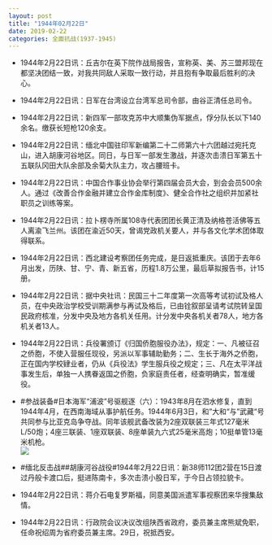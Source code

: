 ```yaml
---
layout: post
title: "1944年02月22日"
date: 2019-02-22
categories: 全面抗战(1937-1945)
---
```


<meta name="referrer" content="no-referrer" />

- 1944年2月22日讯：丘吉尔在英下院作战局报告，宣称英、美、苏三盟邦现在都坚决团结一致，对我共同敌人采取一致行动，并且抱有争取最后胜利的决心。 

- 1944年2月22日讯：日军在台湾设立台湾军总司令部，由谷正清任总司令。 

- 1944年2月22日讯：新四军一部攻克苏中大顺集伪军据点，俘分队长以下140余名。缴获长短枪120余支。 

- 1944年2月22日讯：缅北中国驻印军新编第二十二师第六十六团越过宛托克山，进入胡康河谷地区。同日，与日军一部发生激战，并逐次击溃日军第五十五联队冈田大队余部及余菊大队主力，攻占腰班卡。 

- 1944年2月22日讯：中国合作事业协会举行第四届会员大会，到会会员500余人。通过《改善合作金融并建立合作金库制度》、健全合作社之组织并加紧社职员之训练等案。 

- 1944年2月22日讯：拉卜楞寺所属108寺代表团团长黄正清及纳格苍活佛等五人离渝飞兰州。该团在渝近50天，曾谒党政机关要人，并与各文化学术团体取得联系。 

- 1944年2月22日讯：西北建设考察团任务完成，是日返抵重庆。该团于去年6月出发，历陕、甘、宁、青、新五省，历程1.8万公里，最后草拟报告书，计15册。 

- 1944年2月22日讯：据中央社讯：民国三十二年度第一次高等考试初试及格人员，在中央政治学校受训期满参与再试及格后，已由铨叙部呈请考试院转呈国民政府核准，分发中央及地方各机关任用。计分发中央各机关者78人，地方各机关者13人。 

- 1944年2月22日讯：兵役署颁订《归国侨胞服役办法》，规定：一、凡被征召之侨胞，不使入营服任现役，另派以军事辅助勤务；二、生长于海外之侨胞，正在国内学校肄业者，仍从《兵役法》学生服兵役之规定；三、凡在太平洋战事发生后，单独一人携眷返国之侨胞，负家庭责任者，经查明确实，暂准缓役。 

- #参战装备#日本海军“浦波”号驱舰逐（六）：1943年8月在泗水修复，直到1944年4月，在西南海域从事护航任务。1944年6月3日，和”大和“与”武藏“号共同参与比亚克岛争夺战。同年该舰武备改装为2座双联装三年式127毫米L/50炮；4座三联装、1座双联装、8座单装九六式25毫米高炮；10挺单管13毫米机枪。 <br/><img src="https://wx4.sinaimg.cn/large/aca367d8ly1g0eyzpvjnzj20dc0a075v.jpg" />

- #缅北反击战##胡康河谷战役#1944年2月22日讯：新38师112团2营在15日渡过丹般卡渡口后，挺进陈南卡，多次击溃小股日军，于今日占领拉貌卡。 

- 1944年2月22日讯：蒋介石电复罗斯福，同意美国派遣军事视察团来华搜集敌情。 

- 1944年2月22日讯：行政院会议决议改组陕西省政府，委员兼主席熊斌免职，任命祝绍周为省府委员兼主席。29日，祝抵西安。 

